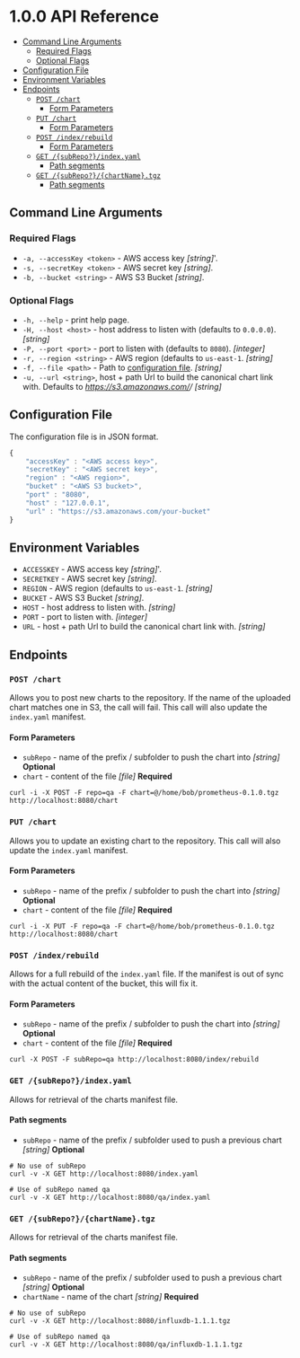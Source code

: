 # 1.0.0 API Reference

<!-- START doctoc generated TOC please keep comment here to allow auto update -->
<!-- DON'T EDIT THIS SECTION, INSTEAD RE-RUN doctoc TO UPDATE -->


- [Command Line Arguments](#command-line-arguments)
  - [Required Flags](#required-flags)
  - [Optional Flags](#optional-flags)
- [Configuration File](#configuration-file)
- [Environment Variables](#environment-variables)
- [Endpoints](#endpoints)
  - [`POST /chart`](#post-chart)
    - [Form Parameters](#form-parameters)
  - [`PUT /chart`](#put-chart)
    - [Form Parameters](#form-parameters-1)
  - [`POST /index/rebuild`](#post-indexrebuild)
    - [Form Parameters](#form-parameters-2)
  - [`GET /{subRepo?}/index.yaml`](#get-subrepoindexyaml)
    - [Path segments](#path-segments)
  - [`GET /{subRepo?}/{chartName}.tgz`](#get-subrepochartnametgz)
    - [Path segments](#path-segments-1)

<!-- END doctoc generated TOC please keep comment here to allow auto update -->

## Command Line Arguments

### Required Flags

- `-a, --accessKey <token>` - AWS access key *[string]*'.
- `-s, --secretKey <token>` - AWS secret key *[string]*.
- `-b, --bucket <string>` - AWS S3 Bucket *[string]*.

### Optional Flags

- `-h, --help` - print help page.
- `-H, --host <host>` - host address to listen with (defaults to `0.0.0.0`). *[string]*
- `-P, --port <port>` - port to listen with (defaults to `8080`). *[integer]*
- `-r, --region <string>` - AWS region (defaults to `us-east-1`. *[string]*
- `-f, --file <path>` - Path to [configuration file](#configuration-file). *[string]*
- `-u, --url <string>`, host + path Url to build the canonical chart link with. Defaults to _https://s3.amazonaws.com/<bucket>/<subRepo>_ *[string]*

## Configuration File

The configuration file is in JSON format.

```Javascript
{
    "accessKey" : "<AWS access key>",
    "secretKey" : "<AWS secret key>",
    "region" : "<AWS region>",
    "bucket" : "<AWS S3 bucket>",
    "port" : "8080",
    "host" : "127.0.0.1",
    "url" : "https://s3.amazonaws.com/your-bucket"
}
```

## Environment Variables

- `ACCESSKEY` - AWS access key *[string]*'.
- `SECRETKEY` - AWS secret key *[string]*.
- `REGION` - AWS region (defaults to `us-east-1`. *[string]*
- `BUCKET` - AWS S3 Bucket *[string]*.
- `HOST` - host address to listen with. *[string]*
- `PORT` - port to listen with. *[integer]*
- `URL` - host + path Url to build the canonical chart link with. *[string]*

## Endpoints

### `POST /chart`
Allows you to post new charts to the repository.  If the name of the uploaded chart matches one in S3, the call will fail.  This call will also update the `index.yaml` manifest.

#### Form Parameters
- `subRepo` - name of the prefix / subfolder to push the chart into *[string]* **Optional**
- `chart` - content of the file *[file]* **Required**

```
curl -i -X POST -F repo=qa -F chart=@/home/bob/prometheus-0.1.0.tgz http://localhost:8080/chart
```

### `PUT /chart`
Allows you to update an existing chart to the repository.  This call will also update the `index.yaml` manifest.

#### Form Parameters
- `subRepo` - name of the prefix / subfolder to push the chart into *[string]* **Optional**
- `chart` - content of the file *[file]* **Required**

```
curl -i -X PUT -F repo=qa -F chart=@/home/bob/prometheus-0.1.0.tgz http://localhost:8080/chart
```

### `POST /index/rebuild`
Allows for a full rebuild of the `index.yaml` file.  If the manifest is out of sync with the actual content of the bucket, this will fix it.

#### Form Parameters
- `subRepo` - name of the prefix / subfolder to push the chart into *[string]* **Optional**
- `chart` - content of the file *[file]* **Required**

```
curl -X POST -F subRepo=qa http://localhost:8080/index/rebuild
```

### `GET /{subRepo?}/index.yaml`
Allows for retrieval of the charts manifest file.

#### Path segments
- `subRepo` - name of the prefix / subfolder used to push a previous chart *[string]* **Optional**

```
# No use of subRepo
curl -v -X GET http://localhost:8080/index.yaml

# Use of subRepo named qa
curl -v -X GET http://localhost:8080/qa/index.yaml
```

### `GET /{subRepo?}/{chartName}.tgz`
Allows for retrieval of the charts manifest file.

#### Path segments
- `subRepo` - name of the prefix / subfolder used to push a previous chart *[string]* **Optional**
- `chartName` - name of the chart *[string]* **Required**

```
# No use of subRepo
curl -v -X GET http://localhost:8080/influxdb-1.1.1.tgz

# Use of subRepo named qa
curl -v -X GET http://localhost:8080/qa/influxdb-1.1.1.tgz
```